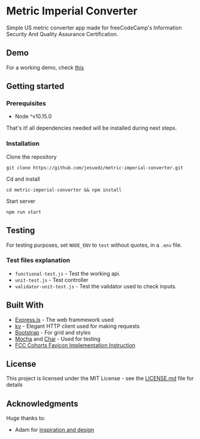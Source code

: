 # Metric Imperial Converter

Simple US metric converter app made for freeCodeCamp's Information Security And Quality Assurance Certification.

## Demo

For a working demo, check [this](https://jesuodz-metric-imperial-converter.glitch.me/)

## Getting started

### Prerequisites

* Node ^v10.15.0

That's it! all dependencies needed will be installed during next steps.

### Installation

Clone the repository
```
git clone https://github.com/jesuodz/metric-imperial-converter.git
```
Cd and install
```
cd metric-imperial-converter && npm install
```

Start server
```
npm run start
```
## Testing

For testing purposes, set `NODE_ENV` to `test` without quotes, in a `.env` file.

### Test files explanation
* `functional-test.js` - Test the working api.
* `unit-test.js` - Test controller
* `validator-unit-test.js` - Test the validator used to check inputs.

## Built With
* [Express.js](https://expressjs.com/) - The web frammework used
* [ky](https://github.com/sindresorhus/ky) - Elegant HTTP client used for making requests
* [Bootstrap](https://getbootstrap.com/) - For grid and styles
* [Mocha](https://mochajs.org/) and [Chai](https://www.chaijs.com/) - Used for testing
* [FCC Cohorts Favicon Implementation Instruction](https://github.com/Kornil/Chingu-Animal-Icons)

## License
This project is licensed under the MIT License - see the [LICENSE.md](https://github.com/jesuodz/metric-imperial-converter/blob/master/LICENSE.md) file for details

## Acknowledgments
Huge thanks to:

* Adam for [inspiration and design](https://github.com/Adam111/freecodecamp-project-metric-imperial-converter)
